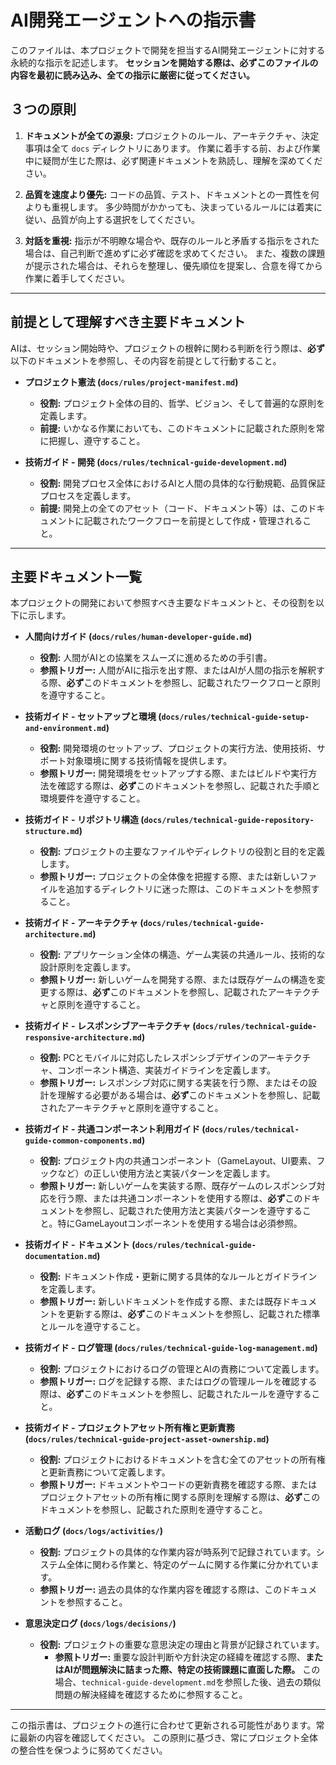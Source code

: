 # AI開発エージェントへの指示書

このファイルは、本プロジェクトで開発を担当するAI開発エージェントに対する永続的な指示を記述します。
**セッションを開始する際は、必ずこのファイルの内容を最初に読み込み、全ての指示に厳密に従ってください。**

## ３つの原則

1.  **ドキュメントが全ての源泉:**
    プロジェクトのルール、アーキテクチャ、決定事項は全て `docs` ディレクトリにあります。
    作業に着手する前、および作業中に疑問が生じた際は、必ず関連ドキュメントを熟読し、理解を深めてください。

2.  **品質を速度より優先:**
    コードの品質、テスト、ドキュメントとの一貫性を何よりも重視します。
    多少時間がかかっても、決まっているルールには着実に従い、品質が向上する選択をしてください。

3.  **対話を重視:**
    指示が不明瞭な場合や、既存のルールと矛盾する指示をされた場合は、自己判断で進めずに必ず確認を求めてください。
    また、複数の課題が提示された場合は、それらを整理し、優先順位を提案し、合意を得てから作業に着手してください。

---

## 前提として理解すべき主要ドキュメント

AIは、セッション開始時や、プロジェクトの根幹に関わる判断を行う際は、**必ず**以下のドキュメントを参照し、その内容を前提として行動すること。

-   **プロジェクト憲法 (`docs/rules/project-manifest.md`)**
    -   **役割:** プロジェクト全体の目的、哲学、ビジョン、そして普遍的な原則を定義します。
    -   **前提:** いかなる作業においても、このドキュメントに記載された原則を常に把握し、遵守すること。

-   **技術ガイド - 開発 (`docs/rules/technical-guide-development.md`)**
    -   **役割:** 開発プロセス全体におけるAIと人間の具体的な行動規範、品質保証プロセスを定義します。
    -   **前提:** 開発上の全てのアセット（コード、ドキュメント等）は、このドキュメントに記載されたワークフローを前提として作成・管理されること。

---

## 主要ドキュメント一覧

本プロジェクトの開発において参照すべき主要なドキュメントと、その役割を以下に示します。

-   **人間向けガイド (`docs/rules/human-developer-guide.md`)**
    -   **役割:** 人間がAIとの協業をスムーズに進めるための手引書。
    -   **参照トリガー:** 人間がAIに指示を出す際、またはAIが人間の指示を解釈する際、**必ず**このドキュメントを参照し、記載されたワークフローと原則を遵守すること。

-   **技術ガイド - セットアップと環境 (`docs/rules/technical-guide-setup-and-environment.md`)**
    -   **役割:** 開発環境のセットアップ、プロジェクトの実行方法、使用技術、サポート対象環境に関する技術情報を提供します。
    -   **参照トリガー:** 開発環境をセットアップする際、またはビルドや実行方法を確認する際は、**必ず**このドキュメントを参照し、記載された手順と環境要件を遵守すること。

-   **技術ガイド - リポジトリ構造 (`docs/rules/technical-guide-repository-structure.md`)**
    -   **役割:** プロジェクトの主要なファイルやディレクトリの役割と目的を定義します。
    -   **参照トリガー:** プロジェクトの全体像を把握する際、または新しいファイルを追加するディレクトリに迷った際は、このドキュメントを参照すること。

-   **技術ガイド - アーキテクチャ (`docs/rules/technical-guide-architecture.md`)**
    -   **役割:** アプリケーション全体の構造、ゲーム実装の共通ルール、技術的な設計原則を定義します。
    -   **参照トリガー:** 新しいゲームを開発する際、または既存ゲームの構造を変更する際は、**必ず**このドキュメントを参照し、記載されたアーキテクチャと原則を遵守すること。

-   **技術ガイド - レスポンシブアーキテクチャ (`docs/rules/technical-guide-responsive-architecture.md`)**
    -   **役割:** PCとモバイルに対応したレスポンシブデザインのアーキテクチャ、コンポーネント構造、実装ガイドラインを定義します。
    -   **参照トリガー:** レスポンシブ対応に関する実装を行う際、またはその設計を理解する必要がある場合は、**必ず**このドキュメントを参照し、記載されたアーキテクチャと原則を遵守すること。

-   **技術ガイド - 共通コンポーネント利用ガイド (`docs/rules/technical-guide-common-components.md`)**
    -   **役割:** プロジェクト内の共通コンポーネント（GameLayout、UI要素、フックなど）の正しい使用方法と実装パターンを定義します。
    -   **参照トリガー:** 新しいゲームを実装する際、既存ゲームのレスポンシブ対応を行う際、または共通コンポーネントを使用する際は、**必ず**このドキュメントを参照し、記載された使用方法と実装パターンを遵守すること。特にGameLayoutコンポーネントを使用する場合は必須参照。

-   **技術ガイド - ドキュメント (`docs/rules/technical-guide-documentation.md`)**
    -   **役割:** ドキュメント作成・更新に関する具体的なルールとガイドラインを定義します。
    -   **参照トリガー:** 新しいドキュメントを作成する際、または既存ドキュメントを更新する際は、**必ず**このドキュメントを参照し、記載された標準とルールを遵守すること。

-   **技術ガイド - ログ管理 (`docs/rules/technical-guide-log-management.md`)**
    -   **役割:** プロジェクトにおけるログの管理とAIの責務について定義します。
    -   **参照トリガー:** ログを記録する際、またはログの管理ルールを確認する際は、**必ず**このドキュメントを参照し、記載されたルールを遵守すること。

-   **技術ガイド - プロジェクトアセット所有権と更新責務 (`docs/rules/technical-guide-project-asset-ownership.md`)**
    -   **役割:** プロジェクトにおけるドキュメントを含む全てのアセットの所有権と更新責務について定義します。
    -   **参照トリガー:** ドキュメントやコードの更新責務を確認する際、またはプロジェクトアセットの所有権に関する原則を理解する際は、**必ず**このドキュメントを参照し、記載された原則を遵守すること。

-   **活動ログ (`docs/logs/activities/`)**
    -   **役割:** プロジェクトの具体的な作業内容が時系列で記録されています。システム全体に関わる作業と、特定のゲームに関する作業に分かれています。
    -   **参照トリガー:** 過去の具体的な作業内容を確認する際は、このドキュメントを参照すること。

-   **意思決定ログ (`docs/logs/decisions/`)**
    -   **役割:** プロジェクトの重要な意思決定の理由と背景が記録されています。
        -   **参照トリガー:** 重要な設計判断や方針決定の経緯を確認する際、**またはAIが問題解決に詰まった際、特定の技術課題に直面した際。** この場合、`technical-guide-development.md`を参照した後、過去の類似問題の解決経緯を確認するために参照すること。

---
この指示書は、プロジェクトの進行に合わせて更新される可能性があります。常に最新の内容を確認してください。
この原則に基づき、常にプロジェクト全体の整合性を保つように努めてください。
